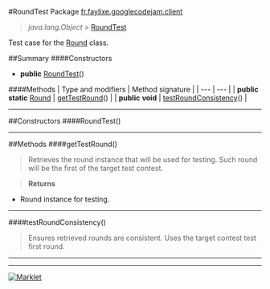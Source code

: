 #RoundTest
Package [fr.faylixe.googlecodejam.client](README.md)<br>

> *java.lang.Object* > [RoundTest](RoundTest.md)

Test case for the [Round](Round.md) class.

##Summary
####Constructors
* **public** [RoundTest](#roundtest)()

####Methods
| Type and modifiers | Method signature |
| --- | --- |
| **public static** [Round](Round.md) | [getTestRound](#gettestround)() |
| **public** **void** | [testRoundConsistency](#testroundconsistency)() |

---


##Constructors
####RoundTest()
> 


---


##Methods
####getTestRound()
> Retrieves the round instance that will
 be used for testing. Such round will be the first
 of the target test contest.

> **Returns**
* Round instance for testing.


---

####testRoundConsistency()
> Ensures retrieved rounds are consistent.
 Uses the target contest test first round.


---

---

[![Marklet](https://img.shields.io/badge/Generated%20by-Marklet-green.svg)](https://github.com/Faylixe/marklet)